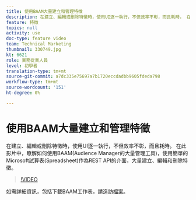 ```yaml
---
title: 使用BAAM大量建立和管理特徵
description: 在建立、編輯或刪除特徵時，使用UI逐一執行，不但效率不彰，而且耗時。 在此影片中，瞭解如何使用BAAM(Audience Manager的大量管理工具)，使用簡單的Microsoft試算表(Spreadsheet)作為REST API的介面，大量建立、編輯和刪除特徵。
feature: 特徵
topics: null
activity: use
doc-type: feature video
team: Technical Marketing
thumbnail: 330749.jpg
kt: 6621
role: 業務從業人員
level: 初學者
translation-type: tm+mt
source-git-commit: a7dc335e75697a7b1720eccdadbb9605fdeda798
workflow-type: tm+mt
source-wordcount: '151'
ht-degree: 0%

---
```



# 使用BAAM大量建立和管理特徵

在建立、編輯或刪除特徵時，使用UI逐一執行，不但效率不彰，而且耗時。 在此影片中，瞭解如何使用BAAM(Audience Manager的大量管理工具)，使用簡單的Microsoft試算表(Spreadsheet)作為REST API的介面，大量建立、編輯和刪除特徵。

>[!VIDEO](https://video.tv.adobe.com/v/330749/?quality=12&learn=on)

如需詳細資訊，包括下載BAAM工作表，請造訪[檔案](https://experienceleague.adobe.com/docs/audience-manager/user-guide/reference/bulk-management-tools/bulk-management-intro.html?lang=en#reference)。
